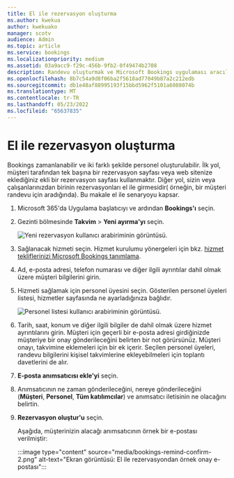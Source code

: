 ```yaml
---
title: El ile rezervasyon oluşturma
ms.author: kwekua
author: kwekuako
manager: scotv
audience: Admin
ms.topic: article
ms.service: bookings
ms.localizationpriority: medium
ms.assetid: 03a9acc9-f29c-456b-9fb2-0f49474b2708
description: Randevu oluşturmak ve Microsoft Bookings uygulaması aracılığıyla çalışan atamak için bu yönergeleri izleyin.
ms.openlocfilehash: 8b7c54a9d8f06ba2f5618ad77049b87a2c212edb
ms.sourcegitcommit: db1e48af88995193f15bbd5962f5101a6088074b
ms.translationtype: MT
ms.contentlocale: tr-TR
ms.lasthandoff: 05/23/2022
ms.locfileid: "65637835"
---
```

# <a name="create-a-manual-booking"></a>El ile rezervasyon oluşturma

Bookings zamanlanabilir ve iki farklı şekilde personel oluşturulabilir. İlk yol, müşteri tarafından tek başına bir rezervasyon sayfası veya web sitenize eklediğiniz ekli bir rezervasyon sayfası kullanmaktır. Diğer yol, sizin veya çalışanlarınızdan birinin rezervasyonları el ile girmesidir( örneğin, bir müşteri randevu için aradığında). Bu makale el ile senaryoyu kapsar.

1. Microsoft 365'da Uygulama başlatıcıyı ve ardından **Bookings'ı** seçin.

1. Gezinti bölmesinde **Takvim** \> **Yeni ayırma'yı** seçin.

   ![Yeni rezervasyon kullanıcı arabiriminin görüntüsü.](../media/bookings-newbooking.png)

1. Sağlanacak hizmeti seçin. Hizmet kurulumu yönergeleri için bkz. [hizmet tekliflerinizi Microsoft Bookings tanımlama](define-service-offerings.md).

1. Ad, e-posta adresi, telefon numarası ve diğer ilgili ayrıntılar dahil olmak üzere müşteri bilgilerini girin.

1. Hizmeti sağlamak için personel üyesini seçin. Gösterilen personel üyeleri listesi, hizmetler sayfasında ne ayarladığınıza bağlıdır.

   ![Personel listesi kullanıcı arabiriminin görüntüsü.](../media/bookings-staff-list.png)

1. Tarih, saat, konum ve diğer ilgili bilgiler de dahil olmak üzere hizmet ayrıntılarını girin. Müşteri için geçerli bir e-posta adresi girdiğinizde müşteriye bir onay gönderileceğini belirten bir not görürsünüz. Müşteri onayı, takvimine eklemeleri için bir ek içerir. Seçilen personel üyeleri, randevu bilgilerini kişisel takvimlerine ekleyebilmeleri için toplantı davetlerini de alır.

1. **E-posta anımsatıcısı ekle'yi** seçin.

1. Anımsatıcının ne zaman gönderileceğini, nereye gönderileceğini (**Müşteri**, **Personel**, **Tüm katılımcılar**) ve anımsatıcı iletisinin ne olacağını belirtin.

1. **Rezervasyon oluştur'u** seçin.

   Aşağıda, müşterinizin alacağı anımsatıcının örnek bir e-postası verilmiştir:

   :::image type="content" source="media/bookings-remind-confirm-2.png" alt-text="Ekran görüntüsü: El ile rezervasyondan örnek onay e-postası":::
